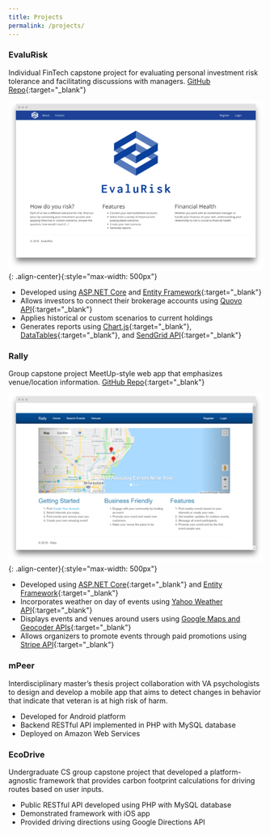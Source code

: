 ```yaml
---
title: Projects
permalink: /projects/
---
```


### EvaluRisk

Individual FinTech capstone project for evaluating personal investment risk tolerance and facilitating discussions with managers. [GitHub Repo](https://github.com/caseyobrien/risk-tolerance){:target="_blank"}

![EvaluRisk Home Page](/assets/screenshots/evalurisk_home.png){: .align-center}{:style="max-width: 500px"} 

- Developed using [ASP.NET Core](https://docs.microsoft.com/en-us/aspnet/core/?view=aspnetcore-2.2) and [Entity Framework](https://docs.microsoft.com/en-us/ef/core/){:target="_blank"}
- Allows investors to connect their brokerage accounts using [Quovo API](https://docs.quovo.com/){:target="_blank"}
- Applies historical or custom scenarios to current holdings
- Generates reports using [Chart.js](https://www.chartjs.org/){:target="_blank"}, [DataTables](https://datatables.net/){:target="_blank"}, and [SendGrid API](https://sendgrid.com/solutions/email-api/){:target="_blank"}

### Rally

Group capstone project MeetUp-style web app that emphasizes venue/location information. [GitHub Repo](https://github.com/caseyobrien/Integration_Project){:target="_blank"}

![Rally Home Page](/assets/screenshots/rally_home.png){: .align-center}{:style="max-width: 500px"} 

- Developed using [ASP.NET Core](https://docs.microsoft.com/en-us/aspnet/core/?view=aspnetcore-2.2){:target="_blank"} and [Entity Framework](https://docs.microsoft.com/en-us/ef/core/){:target="_blank"}
- Incorporates weather on day of events using [Yahoo Weather API](https://developer.yahoo.com/weather){:target="_blank"}
- Displays events and venues around users using [Google Maps and Geocoder APIs](https://cloud.google.com/maps-platform/){:target="_blank"}
- Allows organizers to promote events through paid promotions using [Stripe API](https://stripe.com/docs){:target="_blank"}

### mPeer

Interdisciplinary master’s thesis project collaboration with VA psychologists to design and develop a mobile app that aims to detect changes in behavior that indicate that veteran is at high risk of harm. 

- Developed for Android platform
- Backend RESTful API implemented in PHP with MySQL database
- Deployed on Amazon Web Services

### EcoDrive

Undergraduate CS group capstone project that developed a platform-agnostic framework that provides carbon footprint calculations for driving routes based on user inputs.

- Public RESTful API developed using PHP with MySQL database
- Demonstrated framework with iOS app
- Provided driving directions using Google Directions API 